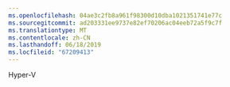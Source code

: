 ```yaml
---
ms.openlocfilehash: 04ae3c2fb8a961f98300d10dba1021351741e77c
ms.sourcegitcommit: ad203331ee9737e82ef70206ac04eeb72a5f9c7f
ms.translationtype: MT
ms.contentlocale: zh-CN
ms.lasthandoff: 06/18/2019
ms.locfileid: "67209413"
---
```

Hyper-V